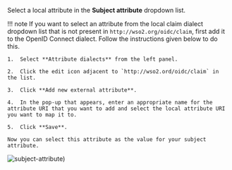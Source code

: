 Select a local attribute in the **Subject attribute** dropdown list. 

!!! note 
    If you want to select an attribute from the local claim dialect dropdown list that is not present in `http://wso2.org/oidc/claim`, first add it to the OpenID Connect dialect. Follow the instructions given below to do this. 

    1.  Select **Attribute dialects** from the left panel. 

    2.  Click the edit icon adjacent to `http://wso2.ord/oidc/claim` in the list. 

    3.  Click **Add new external attribute**. 

    4.  In the pop-up that appears, enter an appropriate name for the attribute URI that you want to add and select the local attribute URI you want to map it to. 

    5.  Click **Save**. 

    Now you can select this attribute as the value for your subject attribute.  


![subject-attribute](../../assets/img/fragments/subject-uri-username.png))